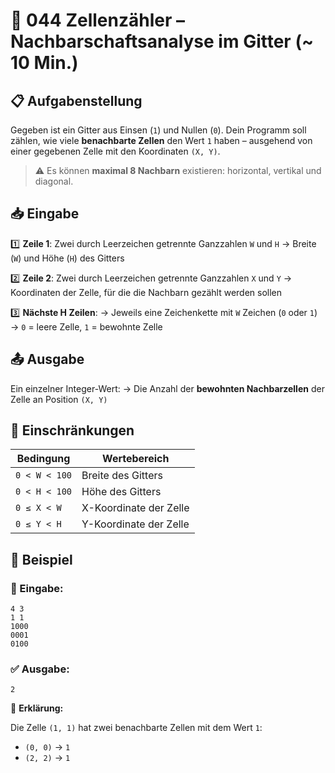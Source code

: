 # 🧮 044 Zellenzähler – Nachbarschaftsanalyse im Gitter (~ 10 Min.)

## 📋 **Aufgabenstellung**

Gegeben ist ein Gitter aus Einsen (`1`) und Nullen (`0`).
Dein Programm soll zählen, wie viele **benachbarte Zellen** den Wert `1` haben – ausgehend von einer gegebenen Zelle mit den Koordinaten `(X, Y)`.

> ⚠️ Es können **maximal 8 Nachbarn** existieren: horizontal, vertikal und diagonal.

## 📥 **Eingabe**

1️⃣ **Zeile 1**: Zwei durch Leerzeichen getrennte Ganzzahlen `W` und `H`
→ Breite (`W`) und Höhe (`H`) des Gitters

2️⃣ **Zeile 2**: Zwei durch Leerzeichen getrennte Ganzzahlen `X` und `Y`
→ Koordinaten der Zelle, für die die Nachbarn gezählt werden sollen

3️⃣ **Nächste H Zeilen**:
→ Jeweils eine Zeichenkette mit `W` Zeichen (`0` oder `1`)
→ `0` = leere Zelle, `1` = bewohnte Zelle

## 📤 **Ausgabe**

Ein einzelner Integer-Wert:
→ Die Anzahl der **bewohnten Nachbarzellen** der Zelle an Position `(X, Y)`

## 📏 **Einschränkungen**

| Bedingung     | Wertebereich           |
| ------------- | ---------------------- |
| `0 < W < 100` | Breite des Gitters     |
| `0 < H < 100` | Höhe des Gitters       |
| `0 ≤ X < W`   | X-Koordinate der Zelle |
| `0 ≤ Y < H`   | Y-Koordinate der Zelle |

## 📌 **Beispiel**

### 🧾 Eingabe:

```
4 3
1 1
1000
0001
0100
```

### ✅ Ausgabe:

```
2
```

🧠 **Erklärung:**

Die Zelle `(1, 1)` hat zwei benachbarte Zellen mit dem Wert `1`:

* `(0, 0)` → `1`
* `(2, 2)` → `1`
